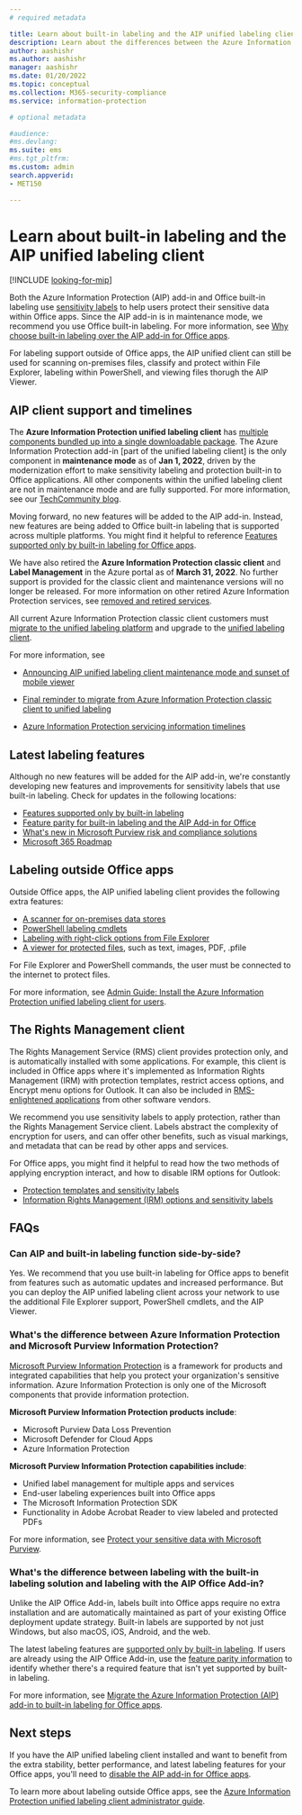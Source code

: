 ```yaml
---
# required metadata

title: Learn about built-in labeling and the AIP unified labeling client - AIP
description: Learn about the differences between the Azure Information Protection client and built-in labeling from Microsoft Purview Information Protection.
author: aashishr
ms.author: aashishr
manager: aashishr
ms.date: 01/20/2022
ms.topic: conceptual
ms.collection: M365-security-compliance
ms.service: information-protection

# optional metadata

#audience:
#ms.devlang:
ms.suite: ems
#ms.tgt_pltfrm:
ms.custom: admin
search.appverid:
- MET150

---
```


# Learn about built-in labeling and the AIP unified labeling client

[!INCLUDE [looking-for-mip](../includes/looking-for-mip.md)]

Both the Azure Information Protection (AIP) add-in and Office built-in labeling use [sensitivity labels](/microsoft-365/compliance/sensitivity-labels) to help users protect their sensitive data within Office apps. Since the AIP add-in is in maintenance mode, we recommend you use Office built-in labeling. For more information, see [Why choose built-in labeling over the AIP add-in for Office apps](/microsoft-365/compliance/sensitivity-labels-aip).

For labeling support outside of Office apps, the AIP unified client can still be used for scanning on-premises files, classify and protect within File Explorer, labeling within PowerShell, and viewing files thorugh the AIP Viewer.  

## AIP client support and timelines

The **Azure Information Protection unified labeling client** has [multiple components bundled up into a single downloadable package](clientv2-admin-guide.md#technical-overview-of-the-azure-information-protection-unified-labeling-client). The Azure Information Protection add-in [part of the unified labeling client] is the only component in **maintenance mode** as of **Jan 1, 2022**, driven by the modernization effort to make sensitivity labeling and protection built-in to Office applications. All other components within the unified labeling client are not in maintenance mode and are fully supported. For more information, see our [TechCommunity blog](https://techcommunity.microsoft.com/t5/security-compliance-and-identity/azure-information-protection-and-the-information-protection/ba-p/3671070#:~:text=Azure%20Information%20Protection%20%28AIP%29%20has%20been%20on%20a,management%20experience%20into%20the%20Microsoft%20Purview%20compliance%20portal).

Moving forward, no new features will be added to the AIP add-in. Instead, new features are being added to Office built-in labeling that is supported across multiple platforms. You might find it helpful to reference [Features supported only by built-in labeling for Office apps](/microsoft-365/compliance/sensitivity-labels-aip#features-supported-only-by-built-in-labeling-for-office-apps).

We have also retired the **Azure Information Protection classic client** and **Label Management** in the Azure portal as of **March 31, 2022**. No further support is provided for the classic client and maintenance versions will no longer be released. For more information on other retired Azure Information Protection services, see [removed and retired services](../removed-sunset-services.md).

All current Azure Information Protection classic client customers must [migrate to the unified labeling platform](../tutorial-migrating-to-ul.md) and upgrade to the [unified labeling client](../rms-client/clientv2-admin-guide-install.md).

For more information, see

- [Announcing AIP unified labeling client maintenance mode and sunset of mobile viewer](https://techcommunity.microsoft.com/t5/security-compliance-and-identity/announcing-aip-unified-labeling-client-maintenance-mode-and/ba-p/3043613)

- [Final reminder to migrate from Azure Information Protection classic client to unified labeling](https://techcommunity.microsoft.com/t5/security-compliance-and-identity/final-reminder-to-migrate-from-azure-information-protection/ba-p/2731734)

- [Azure Information Protection servicing information timelines](/purview/information-protection/information-protection-client-relnotes#servicing-information-and-timelines)


## Latest labeling features 

Although no new features will be added for the AIP add-in, we're constantly developing new features and improvements for sensitivity labels that use built-in labeling. Check for updates in the following locations:

- [Features supported only by built-in labeling](/microsoft-365/compliance/sensitivity-labels-aip#features-supported-only-by-built-in-labeling-for-office-apps)
- [Feature parity for built-in labeling and the AIP Add-in for Office](/microsoft-365/compliance/sensitivity-labels-aip#feature-parity-for-built-in-labeling-and-the-aip-add-in-for-office)
- [What's new in Microsoft Purview risk and compliance solutions](/microsoft-365/compliance/whats-new)
- [Microsoft 365 Roadmap](https://www.microsoft.com/microsoft-365/roadmap?rtc=1&filters=&searchterms=compliance)

## Labeling outside Office apps

Outside Office apps, the AIP unified labeling client provides the following extra features:

- [A scanner for on-premises data stores](/microsoft-365/compliance/deploy-scanner)
- [PowerShell labeling cmdlets](clientv2-admin-guide-powershell.md)
- [Labeling with right-click options from File Explorer](clientv2-classify-protect.md#use-the-file-explorer-to-classify-and-protect-files)
- [A viewer for protected files](clientv2-view-use-files.md), such as text, images, PDF, .pfile

For File Explorer and PowerShell commands, the user must be connected to the internet to protect files.

For more information, see [Admin Guide: Install the Azure Information Protection unified labeling client for users](clientv2-admin-guide-install.md).

## The Rights Management client

The Rights Management Service (RMS) client provides protection only, and is automatically installed with some applications. For example, this client is included in Office apps where it's implemented as Information Rights Management (IRM) with protection templates, restrict access options, and Encrypt menu options for Outlook. It can also be included in [RMS-enlightened applications](../requirements-applications.md) from other software vendors.

We recommend you use sensitivity labels to apply protection, rather than the Rights Management Service client. Labels abstract the complexity of encryption for users, and can offer other benefits, such as visual markings, and metadata that can be read by other apps and services.

For Office apps, you might find it helpful to read how the two methods of applying encryption interact, and how to disable IRM options for Outlook:

- [Protection templates and sensitivity labels](/microsoft-365/compliance/sensitivity-labels-office-apps#protection-templates-and-sensitivity-labels)
- [Information Rights Management (IRM) options and sensitivity labels](/microsoft-365/compliance/sensitivity-labels-office-apps#information-rights-management-irm-options-and-sensitivity-labels)

## FAQs

### Can AIP and built-in labeling function side-by-side?

Yes. We recommend that you use built-in labeling for Office apps to benefit from features such as automatic updates and increased performance. But you can deploy the AIP unified labeling client across your network to use the additional File Explorer support, PowerShell cmdlets, and the AIP Viewer.

### What's the difference between Azure Information Protection and Microsoft Purview Information Protection?

[Microsoft Purview Information Protection](https://www.microsoft.com/security/business/information-protection) is a framework for products and integrated capabilities that help you protect your organization's sensitive information. Azure Information Protection is only one of the Microsoft components that provide information protection.

**Microsoft Purview Information Protection products include**:

- Microsoft Purview Data Loss Prevention
- Microsoft Defender for Cloud Apps
- Azure Information Protection

**Microsoft Purview Information Protection capabilities include**:

- Unified label management for multiple apps and services
- End-user labeling experiences built into Office apps
- The Microsoft Information Protection SDK
- Functionality in Adobe Acrobat Reader to view labeled and protected PDFs

For more information, see [Protect your sensitive data with Microsoft Purview](/microsoft-365/compliance/information-protection).

### What's the difference between labeling with the built-in labeling solution and labeling with the AIP Office Add-in?

Unlike the AIP Office Add-in, labels built into Office apps require no extra installation and are automatically maintained as part of your existing Office deployment update strategy. Built-in labels are supported by not just Windows, but also macOS, iOS, Android, and the web.

The latest labeling features are [supported only by built-in labeling](/microsoft-365/compliance/sensitivity-labels-aip#features-supported-only-by-built-in-labeling-for-office-apps). If users are already using the AIP Office Add-in, use the [feature parity information](/microsoft-365/compliance/sensitivity-labels-aip#feature-parity-for-built-in-labeling-and-the-aip-add-in-for-office) to identify whether there's a required feature that isn't yet supported by built-in labeling.

For more information, see [Migrate the Azure Information Protection (AIP) add-in to built-in labeling for Office apps](/microsoft-365/compliance/sensitivity-labels-aip).

## Next steps

If you have the AIP unified labeling client installed and want to benefit from the extra stability, better performance, and latest labeling features for your Office apps, you'll need to [disable the AIP add-in for Office apps](/microsoft-365/compliance/sensitivity-labels-aip#how-to-disable-the-aip-add-in-to-use-built-in-labeling).

To learn more about labeling outside Office apps, see the [Azure Information Protection unified labeling client administrator guide](clientv2-admin-guide.md).